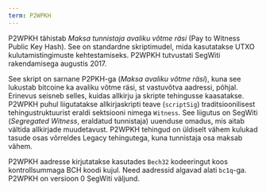 ```yaml
---
term: P2WPKH
---
```


P2WPKH tähistab *Maksa tunnistaja avaliku võtme räsi* (Pay to Witness Public Key Hash). See on standardne skriptimudel, mida kasutatakse UTXO kulutamistingimuste kehtestamiseks. P2WPKH tutvustati SegWiti rakendamisega augustis 2017.

See skript on sarnane P2PKH-ga (*Maksa avaliku võtme räsi*), kuna see lukustab bitcoine ka avaliku võtme räsi, st vastuvõtva aadressi, põhjal. Erinevus seisneb selles, kuidas allkirju ja skripte tehingusse kaasatakse. P2WPKH puhul liigutatakse allkirjaskripti teave (`scriptSig`) traditsioonilisest tehingustruktuurist eraldi sektsiooni nimega `Witness`. See liigutus on SegWiti (*Segregated Witness*, eraldatud tunnistaja) uuenduse omadus, mis aitab vältida allkirjade muudetavust. P2WPKH tehingud on üldiselt vähem kulukad tasude osas võrreldes Legacy tehingutega, kuna tunnistaja osa maksab vähem.

P2WPKH aadresse kirjutatakse kasutades `Bech32` kodeeringut koos kontrollsummaga BCH koodi kujul. Need aadressid algavad alati `bc1q`-ga. P2WPKH on versioon 0 SegWiti väljund.